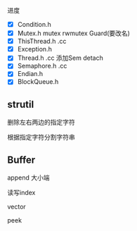 进度

- [x] Condition.h
- [x] Mutex.h        mutex    rwmutex    Guard(要改名)
- [x] ThisThread.h .cc
- [x] Exception.h
- [x] Thread.h .cc  添加Sem detach
- [x] Semaphore.h .cc
- [x] Endian.h
- [x] BlockQueue.h

## strutil

删除左右两边的指定字符

根据指定字符分割字符串

## Buffer

append 大小端

读写index

vector

peek